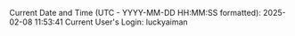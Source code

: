Current Date and Time (UTC - YYYY-MM-DD HH:MM:SS formatted): 2025-02-08 11:53:41
Current User's Login: luckyaiman
